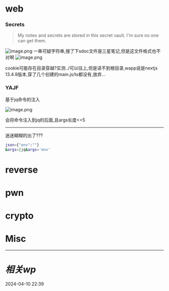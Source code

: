 # web
### Secrets
> My notes and secrets are stored in this secret vault. I'm sure no one can get them.


![image.png](https://gitee.com/leiye87/typora_picture/raw/master/20240410224006.png)
一串可疑字符串,搜了下sdoc文件是三星笔记,但是这文件格式也不对啊
![image.png](https://gitee.com/leiye87/typora_picture/raw/master/20240410224047.png)

cookie可能存在目录穿越?实测../可以往上,但是读不到根目录,wapp说是nextjs 13.4.9版本,穿了几个创建的main.js/ts都没有,放弃...

### YAJF
基于jq命令的注入

![image.png](https://gitee.com/leiye87/typora_picture/raw/master/20240410232131.png)

会将命令注入到jq的后面,且args长度<=5

---
迷迷糊糊的出了???
```bash
json={"env":""}
&args=|jq&args='env'
```

# reverse

# pwn

# crypto

# Misc


---
# *相关wp*




2024-04-10   22:39